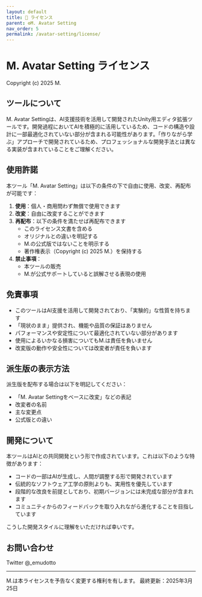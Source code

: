 ```yaml
---
layout: default
title: 📄 ライセンス
parent: ⚙️M. Avatar Setting
nav_order: 5
permalink: /avatar-setting/license/
---
```


# M. Avatar Setting ライセンス

Copyright (c) 2025 M.

## ツールについて

M. Avatar Settingは、AI支援技術を活用して開発されたUnity用エディタ拡張ツールです。開発過程においてAIを積極的に活用しているため、コードの構造や設計に一部最適化されていない部分が含まれる可能性があります。「作りながら学ぶ」アプローチで開発されているため、プロフェッショナルな開発手法とは異なる実装が含まれていることをご理解ください。

## 使用許諾

本ツール「M. Avatar Setting」は以下の条件の下で自由に使用、改変、再配布が可能です：

1. **使用**：個人・商用問わず無償で使用できます
2. **改変**：自由に改変することができます
3. **再配布**：以下の条件を満たせば再配布できます
   - このライセンス文書を含める
   - オリジナルとの違いを明記する
   - M.の公式版ではないことを明示する
   - 著作権表示（Copyright (c) 2025 M.）を保持する
4. **禁止事項**：
   - 本ツールの販売
   - M.が公式サポートしていると誤解させる表現の使用

## 免責事項

- このツールはAI支援を活用して開発されており、「実験的」な性質を持ちます
- 「現状のまま」提供され、機能や品質の保証はありません
- パフォーマンスや安定性について最適化されていない部分があります
- 使用によるいかなる損害についてもM.は責任を負いません
- 改変版の動作や安全性については改変者が責任を負います

## 派生版の表示方法

派生版を配布する場合は以下を明記してください：
- 「M. Avatar Settingをベースに改変」などの表記
- 改変者の名前
- 主な変更点
- 公式版との違い

## 開発について

本ツールはAIとの共同開発という形で作成されています。これは以下のような特徴があります：

- コードの一部はAIが生成し、人間が調整する形で開発されています
- 伝統的なソフトウェア工学の原則よりも、実用性を優先しています
- 段階的な改良を前提としており、初期バージョンには未完成な部分が含まれます
- コミュニティからのフィードバックを取り入れながら進化することを目指しています

こうした開発スタイルに理解をいただければ幸いです。

## お問い合わせ
Twitter @_emudotto

---

M.は本ライセンスを予告なく変更する権利を有します。
最終更新：2025年3月25日
